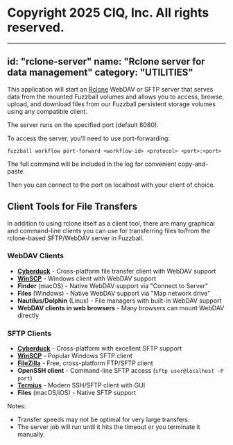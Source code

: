 # Copyright 2025 CIQ, Inc. All rights reserved.
---
id: "rclone-server"
name: "Rclone server for data management"
category: "UTILITIES"
---
This application will start an [Rclone](https://rclone.org/) WebDAV or SFTP server that serves data from the mounted Fuzzball volumes and allows you to access, browse, upload, and download files from our Fuzzball persistent storage volumes using any compatible client.

The server runs on the specified port (default 8080).

To access the server, you'll need to use port-forwarding:
```
fuzzball workflow port-forward <workflow-id> <protocol> <port>:<port>
```

The full command will be included in the log for convenient copy-and-paste.

Then you can connect to the port on localhost with your client of choice.

## Client Tools for File Transfers

In addition to using rclone itself as a client tool, there are many graphical and
command-line clients you can use for transferring files to/from the rclone-based
SFTP/WebDAV server in Fuzzball.

### WebDAV Clients
- **[Cyberduck](https://cyberduck.io/)** - Cross-platform file transfer client with WebDAV support
- **[WinSCP](https://winscp.net/)** - Windows client with WebDAV support
- **Finder** (macOS) - Native WebDAV support via "Connect to Server"
- **Files** (Windows) - Native WebDAV support via "Map network drive"
- **Nautilus/Dolphin** (Linux) - File managers with built-in WebDAV support
- **WebDAV clients in web browsers** - Many browsers can mount WebDAV directly

### SFTP Clients
- **[Cyberduck](https://cyberduck.io/)** - Cross-platform with excellent SFTP support
- **[WinSCP](https://winscp.net/)** - Popular Windows SFTP client
- **[FileZilla](https://filezilla-project.org/)** - Free, cross-platform FTP/SFTP client
- **OpenSSH client** - Command-line SFTP access (`sftp user@localhost -P port`)
- **[Termius](https://termius.com/)** - Modern SSH/SFTP client with GUI
- **Files** (macOS/iOS) - Native SFTP support

Notes:
- Transfer speeds may not be optimal for very large transfers.
- The server job will run until it hits the timeout or you terminate it
  manually.
